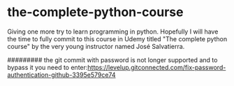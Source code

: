 # the-complete-python-course
Giving one more try to learn programming in python.
Hopefully I will have the time to fully commit to
this course in Udemy titled "The complete python course"
by the very young instructor named José Salvatierra.

#########
the git commit with password is not longer
supported and to bypass it you need to
enter:https://levelup.gitconnected.com/fix-password-authentication-github-3395e579ce74